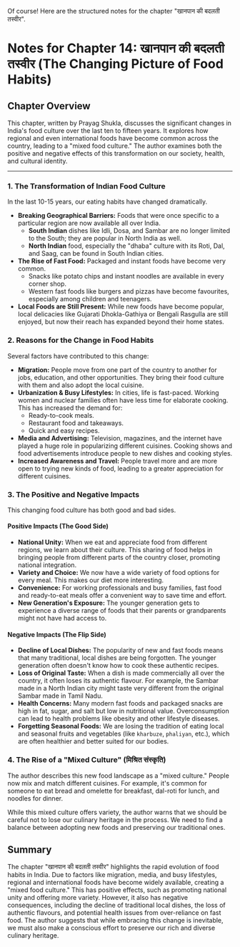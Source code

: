 Of course! Here are the structured notes for the chapter "खानपान की बदलती तस्वीर".

# Notes for Chapter 14: खानपान की बदलती तस्वीर (The Changing Picture of Food Habits)

## Chapter Overview

This chapter, written by Prayag Shukla, discusses the significant changes in India's food culture over the last ten to fifteen years. It explores how regional and even international foods have become common across the country, leading to a "mixed food culture." The author examines both the positive and negative effects of this transformation on our society, health, and cultural identity.

---

### 1. The Transformation of Indian Food Culture

In the last 10-15 years, our eating habits have changed dramatically.
*   **Breaking Geographical Barriers:** Foods that were once specific to a particular region are now available all over India.
    *   **South Indian** dishes like Idli, Dosa, and Sambar are no longer limited to the South; they are popular in North India as well.
    *   **North Indian** food, especially the "dhaba" culture with its Roti, Dal, and Saag, can be found in South Indian cities.
*   **The Rise of Fast Food:** Packaged and instant foods have become very common.
    *   Snacks like potato chips and instant noodles are available in every corner shop.
    *   Western fast foods like burgers and pizzas have become favourites, especially among children and teenagers.
*   **Local Foods are Still Present:** While new foods have become popular, local delicacies like Gujarati Dhokla-Gathiya or Bengali Rasgulla are still enjoyed, but now their reach has expanded beyond their home states.

### 2. Reasons for the Change in Food Habits

Several factors have contributed to this change:

*   **Migration:** People move from one part of the country to another for jobs, education, and other opportunities. They bring their food culture with them and also adopt the local cuisine.
*   **Urbanization & Busy Lifestyles:** In cities, life is fast-paced. Working women and nuclear families often have less time for elaborate cooking. This has increased the demand for:
    *   Ready-to-cook meals.
    *   Restaurant food and takeaways.
    *   Quick and easy recipes.
*   **Media and Advertising:** Television, magazines, and the internet have played a huge role in popularizing different cuisines. Cooking shows and food advertisements introduce people to new dishes and cooking styles.
*   **Increased Awareness and Travel:** People travel more and are more open to trying new kinds of food, leading to a greater appreciation for different cuisines.

### 3. The Positive and Negative Impacts

This changing food culture has both good and bad sides.

#### Positive Impacts (The Good Side)

*   **National Unity:** When we eat and appreciate food from different regions, we learn about their culture. This sharing of food helps in bringing people from different parts of the country closer, promoting national integration.
*   **Variety and Choice:** We now have a wide variety of food options for every meal. This makes our diet more interesting.
*   **Convenience:** For working professionals and busy families, fast food and ready-to-eat meals offer a convenient way to save time and effort.
*   **New Generation's Exposure:** The younger generation gets to experience a diverse range of foods that their parents or grandparents might not have had access to.

#### Negative Impacts (The Flip Side)

*   **Decline of Local Dishes:** The popularity of new and fast foods means that many traditional, local dishes are being forgotten. The younger generation often doesn't know how to cook these authentic recipes.
*   **Loss of Original Taste:** When a dish is made commercially all over the country, it often loses its authentic flavour. For example, the Sambar made in a North Indian city might taste very different from the original Sambar made in Tamil Nadu.
*   **Health Concerns:** Many modern fast foods and packaged snacks are high in fat, sugar, and salt but low in nutritional value. Overconsumption can lead to health problems like obesity and other lifestyle diseases.
*   **Forgetting Seasonal Foods:** We are losing the tradition of eating local and seasonal fruits and vegetables (like `kharbuze`, `phaliyan`, etc.), which are often healthier and better suited for our bodies.

### 4. The Rise of a "Mixed Culture" (मिश्रित संस्कृति)

The author describes this new food landscape as a "mixed culture." People now mix and match different cuisines. For example, it's common for someone to eat bread and omelette for breakfast, dal-roti for lunch, and noodles for dinner.

While this mixed culture offers variety, the author warns that we should be careful not to lose our culinary heritage in the process. We need to find a balance between adopting new foods and preserving our traditional ones.

## Summary

The chapter "खानपान की बदलती तस्वीर" highlights the rapid evolution of food habits in India. Due to factors like migration, media, and busy lifestyles, regional and international foods have become widely available, creating a "mixed food culture." This has positive effects, such as promoting national unity and offering more variety. However, it also has negative consequences, including the decline of traditional local dishes, the loss of authentic flavours, and potential health issues from over-reliance on fast food. The author suggests that while embracing this change is inevitable, we must also make a conscious effort to preserve our rich and diverse culinary heritage.